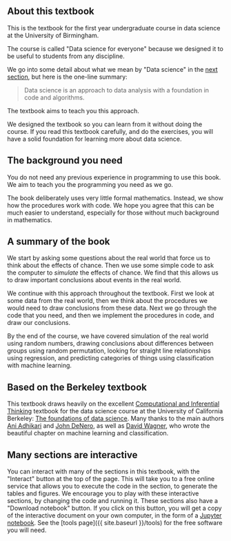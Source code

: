 ## About this textbook

This is the textbook for the first year undergraduate course in data science at
the University of Birmingham.

The course is called "Data science for everyone" because we designed it to be
useful to students from any discipline.

We go into some detail about what we mean by "Data science" in the [next
section](what-is-data-science), but here is the one-line summary:

> Data science is an approach to data analysis with a foundation in code
> and algorithms.

The textbook aims to teach you this approach.

We designed the textbook so you can learn from it without doing the course.  If
you read this textbook carefully, and do the exercises, you will have a solid
foundation for learning more about data science.

## The background you need

You do not need any previous experience in programming to use this book.  We
aim to teach you the programming you need as we go.

The book deliberately uses very little formal mathematics.  Instead, we show
how the procedures work with code.  We hope you agree that this can be much
easier to understand, especially for those without much background in
mathematics.

## A summary of the book

We start by asking some questions about the real world that force us to think
about the effects of chance.  Then we use some simple code to ask the computer
to *simulate* the effects of chance.  We find that this allows us to draw
important conclusions about events in the real world.

We continue with this approach throughout the textbook.  First we look at some
data from the real world, then we think about the procedures we would need to
draw conclusions from these data.   Next we go through the code that you need,
and then we implement the procedures in code, and draw our conclusions.

By the end of the course, we have covered simulation of the real world using
random numbers, drawing conclusions about differences between groups using
random permutation, looking for straight line relationships using regression,
and predicting categories of things using classification with machine learning.

## Based on the Berkeley textbook

This textbook draws heavily on the excellent [Computational and Inferential
Thinking](https://www.inferentialthinking.com) textbook for the data science
course at the University of California Berkeley: [The foundations of data
science](http://data8.org/).  Many thanks to the main authors [Ani
Adhikari](http://statistics.berkeley.edu/people/ani-adhikari) and [John
DeNero](http://denero.org), as well as [David
Wagner](https://www.cs.berkeley.edu/~daw), who wrote the beautiful chapter on
machine learning and classification.

## Many sections are interactive

You can interact with many of the sections in this textbook, with the
"Interact" button at the top of the page.  This will take you to a free online
service that allows you to execute the code in the section, to generate the
tables and figures.  We encourage you to play with these interactive sections,
by changing the code and running it.  These sections also have a "Download
notebook" button.  If you click on this button, you will get a copy of the
interactive document on your own computer, in the form of a [Jupyter
notebook](https://jupyter.org).  See the [tools page]({{ site.baseurl }}/tools)
for the free software you will need.
